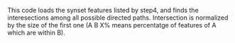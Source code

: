 This code loads the synset features listed by step4, and finds the interesections among all possible directed paths. Intersection is normalized by the size of the first one (A B X% means percentatge of features of A which are within B).

